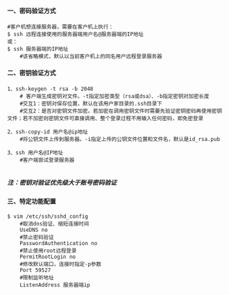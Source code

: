 #### 一、密码验证方式 

```shell
#客户机想连接服务器，需要在客户机上执行：
$ ssh 远程连接使用的服务器端用户名@服务器端的IP地址
或：
$ ssh 服务器端的IP地址
	#该省略模式，默认以当前客户机上的同名用户远程登录服务器
```



#### 二、密钥验证方式

```shell
1、ssh-keygen -t rsa -b 2048   
	# 客户端生成密钥对文件。-t指定加密类型（rsa或dsa）、-b指定密钥对加密长度
	#交互1：密钥对保存位置，默认在该用户家目录的.ssh目录下
	#交互2：是否对密钥文件加密。若加密在调用密钥文件时需要先验证密钥密码再使用密钥文件；若不加密则密钥文件可直接调用、整个登录过程不用输入任何密码，即免密登录
	
2、ssh-copy-id 用户名@ip地址
	#将公钥文件上传到服务器。-i指定上传的公钥文件位置和文件名，默认是id_rsa.pub
	
3、ssh 用户名@IP地址
	#客户端尝试登录服务器   
    
```

##### 注：密钥对验证优先级大于账号密码验证



#### 三、特定功能配置

```shell
$ vim /etc/ssh/sshd_config
	#取消dns验证、缩短连接时间
	UseDNS no
	#禁止密码验证
	PasswordAuthentication no
	#禁止使用root远程登录
	PermitRootLogin no
	#修改默认端口，连接时指定-p参数
	Port 59527     
	#限制监听地址
	ListenAddress 服务器端ip
```

